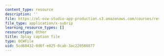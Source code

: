 ```yaml
---
content_type: resource
description: ''
file: https://ol-ocw-studio-app-production.s3.amazonaws.com/courses/res-18-006-calculus-revisited-single-variable-calculus-fall-2010/5cd684320d6fe0250cab3ac220586877_xlamQGapfbY.srt
file_type: application/x-subrip
learning_resource_types: []
resourcetype: Other
title: 3play caption file
type: OCWFile
uid: 5cd68432-0d6f-e025-0cab-3ac220586877
---
```

